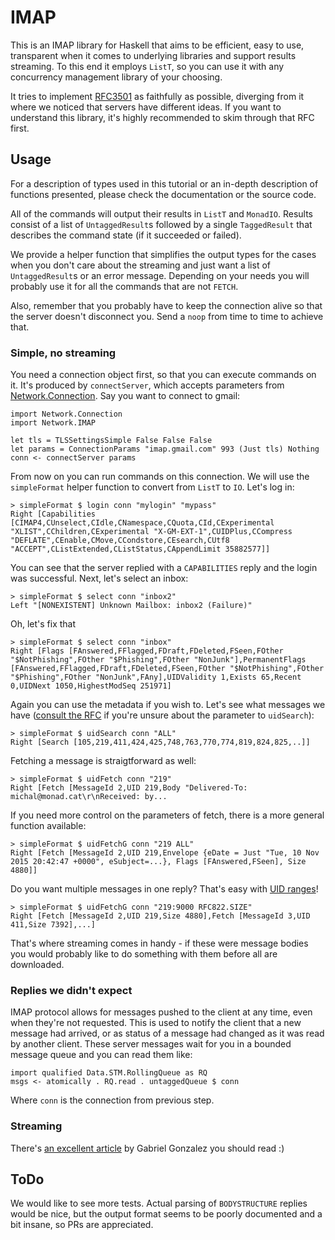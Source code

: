 # IMAP

This is an IMAP library for Haskell that aims to be efficient, easy to use, transparent when it comes to underlying libraries and support results streaming. To this end it employs `ListT`, so you can use it with any concurrency management library of your choosing.

It tries to implement [RFC3501](https://tools.ietf.org/html/rfc3501) as faithfully as possible, diverging from it where we noticed that servers have different ideas. If you want to understand this library, it's highly recommended to skim through that RFC first.

## Usage

For a description of types used in this tutorial or an in-depth description of functions presented, please check the documentation or the source code.

All of the commands will output their results in `ListT` and `MonadIO`. Results consist of a list of `UntaggedResult`s followed by a single `TaggedResult` that describes the command state (if it succeeded or failed).

We provide a helper function that simplifies the output types for the cases when you don't care about the streaming and just want a list of `UntaggedResult`s or an error message. Depending on your needs you will probably use it for all the commands that are not `FETCH`.

Also, remember that you probably have to keep the connection alive so that the server doesn't disconnect you. Send a `noop` from time to time to achieve that.

### Simple, no streaming

You need a connection object first, so that you can execute commands on it. It's produced by `connectServer`, which accepts parameters from [Network.Connection](https://hackage.haskell.org/package/connection-0.2.5/docs/Network-Connection.html#t:Connection). Say you want to connect to gmail:

    import Network.Connection
    import Network.IMAP

    let tls = TLSSettingsSimple False False False
    let params = ConnectionParams "imap.gmail.com" 993 (Just tls) Nothing
    conn <- connectServer params

From now on you can run commands on this connection. We will use the `simpleFormat` helper function to convert from `ListT` to `IO`. Let's log in:

    > simpleFormat $ login conn "mylogin" "mypass"
    Right [Capabilities [CIMAP4,CUnselect,CIdle,CNamespace,CQuota,CId,CExperimental "XLIST",CChildren,CExperimental "X-GM-EXT-1",CUIDPlus,CCompress "DEFLATE",CEnable,CMove,CCondstore,CEsearch,CUtf8 "ACCEPT",CListExtended,CListStatus,CAppendLimit 35882577]]

You can see that the server replied with a `CAPABILITIES` reply and the login was successful. Next, let's select an inbox:

    > simpleFormat $ select conn "inbox2"
    Left "[NONEXISTENT] Unknown Mailbox: inbox2 (Failure)"

Oh, let's fix that

    > simpleFormat $ select conn "inbox"
    Right [Flags [FAnswered,FFlagged,FDraft,FDeleted,FSeen,FOther "$NotPhishing",FOther "$Phishing",FOther "NonJunk"],PermanentFlags [FAnswered,FFlagged,FDraft,FDeleted,FSeen,FOther "$NotPhishing",FOther "$Phishing",FOther "NonJunk",FAny],UIDValidity 1,Exists 65,Recent 0,UIDNext 1050,HighestModSeq 251971]

Again you can use the metadata if you wish to. Let's see what messages we have ([consult the RFC](https://tools.ietf.org/html/rfc3501#section-6.4.4) if you're unsure about the parameter to `uidSearch`):

    > simpleFormat $ uidSearch conn "ALL"
    Right [Search [105,219,411,424,425,748,763,770,774,819,824,825,..]]

Fetching a message is straigtforward as well:

    > simpleFormat $ uidFetch conn "219"
    Right [Fetch [MessageId 2,UID 219,Body "Delivered-To: michal@monad.cat\r\nReceived: by...

If you need more control on the parameters of fetch, there is a more general function available:

    > simpleFormat $ uidFetchG conn "219 ALL"
    Right [Fetch [MessageId 2,UID 219,Envelope {eDate = Just "Tue, 10 Nov 2015 20:42:47 +0000", eSubject=...}, Flags [FAnswered,FSeen], Size 4880]]


Do you want multiple messages in one reply? That's easy with [UID ranges](https://tools.ietf.org/html/rfc3501#section-6.4.8)!

    > simpleFormat $ uidFetchG conn "219:9000 RFC822.SIZE"
    Right [Fetch [MessageId 2,UID 219,Size 4880],Fetch [MessageId 3,UID 411,Size 7392],...]

That's where streaming comes in handy - if these were message bodies you would probably like to do something with them before all are downloaded.

### Replies we didn't expect

IMAP protocol allows for messages pushed to the client at any time, even when they're not requested. This is used to notify the client that a new message had arrived, or as status of a message had changed as it was read by another client. These server messages wait for you in a bounded message queue and you can read them like:

    import qualified Data.STM.RollingQueue as RQ
    msgs <- atomically . RQ.read . untaggedQueue $ conn

Where `conn` is the connection from previous step.

### Streaming

There's [an excellent article](http://www.haskellforall.com/2014/11/how-to-build-library-agnostic-streaming.html) by Gabriel Gonzalez you should read :)

## ToDo

We would like to see more tests. Actual parsing of `BODYSTRUCTURE` replies would be nice, but the output format seems to be poorly documented and a bit insane, so PRs are appreciated.
